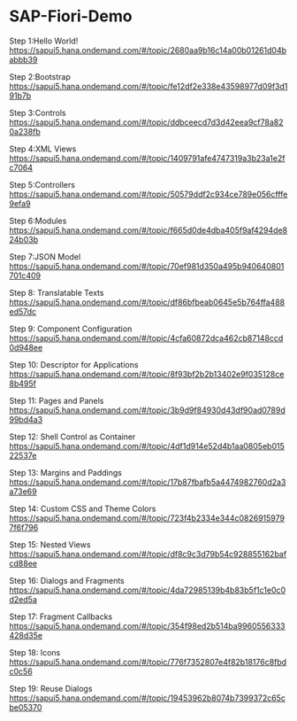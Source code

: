 # SAP-Fiori-Demo

Step 1:Hello World! https://sapui5.hana.ondemand.com/#/topic/2680aa9b16c14a00b01261d04babbb39

Step 2:Bootstrap  https://sapui5.hana.ondemand.com/#/topic/fe12df2e338e43598977d09f3d191b7b

Step 3:Controls https://sapui5.hana.ondemand.com/#/topic/ddbceecd7d3d42eea9cf78a820a238fb

Step 4:XML Views https://sapui5.hana.ondemand.com/#/topic/1409791afe4747319a3b23a1e2fc7064

Step 5:Controllers https://sapui5.hana.ondemand.com/#/topic/50579ddf2c934ce789e056cfffe9efa9

Step 6:Modules https://sapui5.hana.ondemand.com/#/topic/f665d0de4dba405f9af4294de824b03b

Step 7:JSON Model https://sapui5.hana.ondemand.com/#/topic/70ef981d350a495b940640801701c409

Step 8: Translatable Texts https://sapui5.hana.ondemand.com/#/topic/df86bfbeab0645e5b764ffa488ed57dc

Step 9: Component Configuration https://sapui5.hana.ondemand.com/#/topic/4cfa60872dca462cb87148ccd0d948ee

Step 10: Descriptor for Applications  https://sapui5.hana.ondemand.com/#/topic/8f93bf2b2b13402e9f035128ce8b495f

Step 11: Pages and Panels  https://sapui5.hana.ondemand.com/#/topic/3b9d9f84930d43df90ad0789d99bd4a3

Step 12: Shell Control as Container  https://sapui5.hana.ondemand.com/#/topic/4df1d914e52d4b1aa0805eb01522537e

Step 13: Margins and Paddings https://sapui5.hana.ondemand.com/#/topic/17b87fbafb5a4474982760d2a3a73e69

Step 14: Custom CSS and Theme Colors  https://sapui5.hana.ondemand.com/#/topic/723f4b2334e344c08269159797f6f796

Step 15: Nested Views  https://sapui5.hana.ondemand.com/#/topic/df8c9c3d79b54c928855162bafcd88ee

Step 16: Dialogs and Fragments  https://sapui5.hana.ondemand.com/#/topic/4da72985139b4b83b5f1c1e0c0d2ed5a

Step 17: Fragment Callbacks  https://sapui5.hana.ondemand.com/#/topic/354f98ed2b514ba9960556333428d35e

Step 18: Icons  https://sapui5.hana.ondemand.com/#/topic/776f7352807e4f82b18176c8fbdc0c56

Step 19: Reuse Dialogs  https://sapui5.hana.ondemand.com/#/topic/19453962b8074b7399372c65cbe05370





